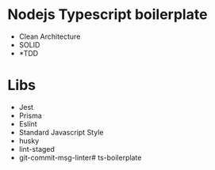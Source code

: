 
# **Nodejs Typescript boilerplate**

* Clean Architecture
* SOLID
* *TDD

# Libs
* Jest
* Prisma
* Eslint
* Standard Javascript Style
* husky
* lint-staged
* git-commit-msg-linter# ts-boilerplate
